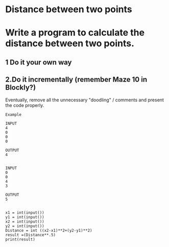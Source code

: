 # Distance between two points
# Write a program to calculate the distance between two points.
## 1 Do it your own way
 
## 2.Do it incrementally  (remember Maze 10 in Blockly?)

Eventually, remove all the unnecessary "doodling" / comments and present the code properly. 

```
Example 

INPUT 
4
0
0
0

OUTPUT
4


INPUT 
0
0
4
3

OUTPUT
5


```

```
x1 = int(input())
y1 = int(input())
x2 = int(input())
y2 = int(input())
Distance = int ((x2-x1)**2+(y2-y1)**2)
result =(Distance**.5)
print(result)

```
